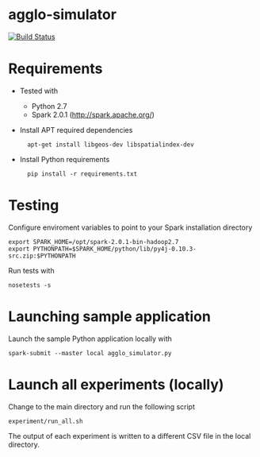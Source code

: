 # agglo-simulator

[![Build Status](https://travis-ci.com/unaguil/agglo-simulator.svg?token=fJZNuvpQu2CHYrmKy2jB&branch=spark)](https://travis-ci.com/unaguil/agglo-simulator)

Requirements
============

* Tested with

  * Python 2.7
  * Spark 2.0.1 (http://spark.apache.org/)

* Install APT required dependencies

        apt-get install libgeos-dev libspatialindex-dev

* Install Python requirements

        pip install -r requirements.txt

Testing
=======

Configure enviroment variables to point to your Spark installation directory

    export SPARK_HOME=/opt/spark-2.0.1-bin-hadoop2.7
    export PYTHONPATH=$SPARK_HOME/python/lib/py4j-0.10.3-src.zip:$PYTHONPATH

Run tests with

    nosetests -s


Launching sample application
============================

Launch the sample Python application locally with

    spark-submit --master local agglo_simulator.py


Launch all experiments (locally)
================================

Change to the main directory and run the following script

    experiment/run_all.sh

The output of each experiment is written to a different CSV file in the local
directory.
